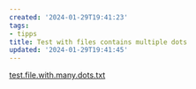 ```yaml
---
created: '2024-01-29T19:41:23'
tags:
- tipps
title: Test with files contains multiple dots
updated: '2024-01-29T19:41:45'
---
```


[test.file.with.many.dots.txt](./test.file.with.many.dots.txt)